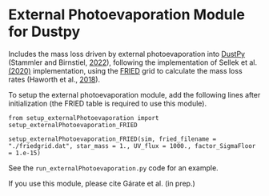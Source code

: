 # External Photoevaporation Module for Dustpy

Includes the mass loss driven by external photoevaporation into [DustPy](https://github.com/stammler/dustpy) (Stammler and Birnstiel, [2022](https://ui.adsabs.harvard.edu/abs/2022ApJ...935...35S/abstract)), following the implementation of Sellek et al.[(2020)](https://ui.adsabs.harvard.edu/abs/2020MNRAS.492.1279S/abstract) implementation, using the [FRIED](www.friedgrid.com) grid to calculate the mass loss rates (Haworth et al., [2018](https://ui.adsabs.harvard.edu/abs/2018MNRAS.481..452H/abstract)).


To setup the external photoevaporation module, add the following lines after initialization (the FRIED table is required to use this module).

`from setup_externalPhotoevaporation import setup_externalPhotoevaporation_FRIED`

`setup_externalPhotoevaporation_FRIED(sim, fried_filename = "./friedgrid.dat", star_mass = 1., UV_flux = 1000., factor_SigmaFloor = 1.e-15)`


See the `run_externalPhotoevaporation.py` code for an example.

If you use this module, please cite Gárate et al. (in prep.)
